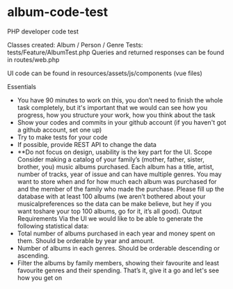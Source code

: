 # album-code-test
PHP developer code test

Classes created: Album / Person / Genre
Tests: tests/Feature/AlbumTest.php
Queries and returned responses can be found in routes/web.php

UI code can be found in resources/assets/js/components (vue files)
 
 Essentials
 - You have 90 minutes to work on this, you don’t need to finish the whole task
 completely, but it's important that we would can see how you progress, how you
 structure your work, how you think about the task
 - Show your codes and commits in your github account (if you haven't got a github
 account, set one up)
 - Try to make tests for your code
 - If possible, provide REST API to change the data
 - **Do not focus on design, usability is the key part for the UI.
 Scope
 Consider making a catalog of your family’s (mother, father, sister, brother, you) music
 albums purchased. Each album has a title, artist, number of tracks, year of issue and can
 have multiple genres. You may want to store when and for how much each album was
 purchased for and the member of the family who made the purchase.
 Please​ ​fill​ ​up​ ​the​ ​database​ ​with​ ​at​ ​least​ ​100​ ​albums​ ​(we​ ​aren’t​ ​bothered​ ​about​ ​your
 musical​ ​preferences​ ​so​ ​the​ ​data​ ​can​ ​be​ ​make​ ​believe,​ ​but​ ​hey​ ​if​ ​you​ ​want​ ​to​ ​share
 your​ ​top​ ​100​ ​albums,​ ​go​ ​for​ ​it,​ ​it’s​ ​all​ ​good).
 Output​ ​Requirements
 Via the UI we would like to be able to generate the following statistical data:
 - Total number of albums purchased in each year and money spent on them. Should
 be orderable by year and amount.
 - Number of albums in each genres. Should be orderable descending or ascending.
 - Filter the albums by family members, showing their favourite and least favourite
 genres and their spending.
 That’s it, give it a go and let's see how you get on
